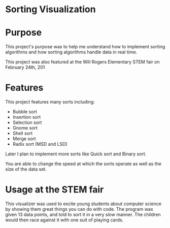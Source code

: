 # Sorting Visualization

# Purpose
  This project's purpose was to help me understand how to implement sorting algorithms and how
  sorting algorithms handle data in real time.
  
  This project was also featured at the Will Rogers Elementary STEM fair on February 24th, 201

# Features
  This project features many sorts including:
  - Bubble sort
  - Insertion sort
  - Selection sort
  - Gnome sort
  - Shell sort
  - Merge sort
  - Radix sort (MSD and LSD)
    
  Later I plan to implement more sorts like Quick sort and Binary sort.
  
  You are able to change the speed at which the sorts operate as well as the size of the data set.
  

# Usage at the STEM fair
  This visualizer was used to excite young students about computer science by showing them great
  things you can do with code. The program was given 13 data points, and told to sort it in a very
  slow manner. The children would then race against it with one suit of playing cards.

